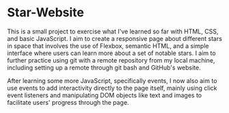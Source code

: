 # Star-Website

This is a small project to exercise what I've learned so far
with HTML, CSS, and basic JavaScript. I aim to create a responsive
page about different stars in space that involves the use of
Flexbox, semantic HTML, and a simple interface where users can learn
more about a set of notable stars. I aim to further
practice using git with a remote repository from my local machine,
including setting up a remote through git bash and GitHub's website.

After learning some more JavaScript, specifically events, I now also
aim to use events to add interactivity directly to the page itself,
mainly using click event listeners and manipulating DOM objects like
text and images to facilitate users' progress through the page.
